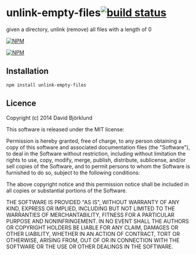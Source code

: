 # unlink-empty-files[![build status](https://secure.travis-ci.org/kesla/unlink-empty-files.svg)](http://travis-ci.org/kesla/unlink-empty-files)

given a directory, unlink (remove) all files with a length of 0

[![NPM](https://nodei.co/npm/unlink-empty-files.png?downloads&stars)](https://nodei.co/npm/unlink-empty-files/)

[![NPM](https://nodei.co/npm-dl/unlink-empty-files.png)](https://nodei.co/npm/unlink-empty-files/)

## Installation

```
npm install unlink-empty-files
```

## Licence

Copyright (c) 2014 David Björklund

This software is released under the MIT license:

Permission is hereby granted, free of charge, to any person obtaining a copy
of this software and associated documentation files (the "Software"), to deal
in the Software without restriction, including without limitation the rights
to use, copy, modify, merge, publish, distribute, sublicense, and/or sell
copies of the Software, and to permit persons to whom the Software is
furnished to do so, subject to the following conditions:

The above copyright notice and this permission notice shall be included in
all copies or substantial portions of the Software.

THE SOFTWARE IS PROVIDED "AS IS", WITHOUT WARRANTY OF ANY KIND, EXPRESS OR
IMPLIED, INCLUDING BUT NOT LIMITED TO THE WARRANTIES OF MERCHANTABILITY,
FITNESS FOR A PARTICULAR PURPOSE AND NONINFRINGEMENT. IN NO EVENT SHALL THE
AUTHORS OR COPYRIGHT HOLDERS BE LIABLE FOR ANY CLAIM, DAMAGES OR OTHER
LIABILITY, WHETHER IN AN ACTION OF CONTRACT, TORT OR OTHERWISE, ARISING FROM,
OUT OF OR IN CONNECTION WITH THE SOFTWARE OR THE USE OR OTHER DEALINGS IN
THE SOFTWARE.
